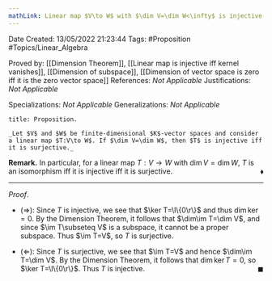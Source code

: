 ```yaml
---
mathLink: Linear map $V\to W$ with $\dim V=\dim W<\infty$ is injective $\Leftrightarrow$ surjective
---
```


<div class="topSpace"></div>

Date Created: 13/05/2022 21:23:44
Tags: #Proposition #Topics/Linear_Algebra

Proved by: [[Dimension Theorem]], [[Linear map is injective iff kernel vanishes]], [[Dimension of subspace]], [[Dimension of vector space is zero iff it is the zero vector space]]
References: _Not Applicable_
Justifications: _Not Applicable_

Specializations: _Not Applicable_
Generalizations: _Not Applicable_

``` ad-Proposition
title: Proposition.

_Let $V$ and $W$ be finite-dimensional $K$-vector spaces and consider a linear map $T:V\to W$. If $\dim V=\dim W$, then $T$ is injective iff it is surjective._

```

**Remark.** In particular, for a linear map $T:V\to W$ with $\dim V=\dim W$, $T$ is an isomorphism iff it is injective iff it is surjective.<span style="float:right;">$\blacklozenge$</span>

---

_Proof_.
* ($\Rightarrow$): Since $T$ is injective, we see that $\ker T=\l\{0\r\}$ and thus $\dim\ker=0$. By the Dimension Theorem, it follows that $\dim\im T=\dim V$, and since $\im T\subseteq V$ is a subspace, it cannot be a proper subspace. Thus $\im T=V$, so $T$ is surjective.

* ($\Leftarrow$): Since $T$ is surjective, we see that $\im T=V$ and hence $\dim\im T=\dim V$. By the Dimension Theorem, it follows that $\dim\ker T=0$, so $\ker T=\l\{0\r\}$. Thus $T$ is injective.<span style="float:right;">$\blacksquare$</span>
